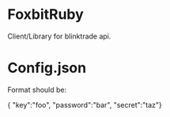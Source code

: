 # FoxbitRuby
Client/Library for blinktrade api.

# Config.json

Format should be:

{ "key":"foo",
  "password":"bar",
  "secret":"taz"}
